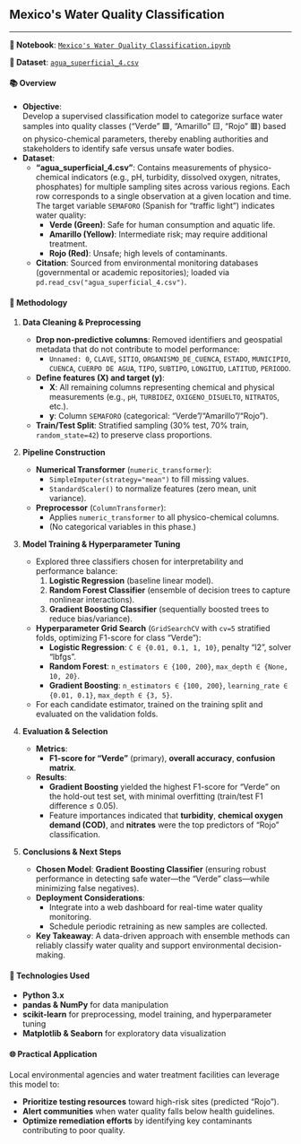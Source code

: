 ## Mexico's Water Quality Classification 
---

**🔗 Notebook**: [`Mexico's Water Quality Classification.ipynb`](./Mexico's%20Water%20Quality%20Classification.ipynb)

**🔗 Dataset**: [`agua_superficial_4.csv`](./agua_superficial_4.csv)

#### 📚 Overview
- **Objective**:  
  Develop a supervised classification model to categorize surface water samples into quality classes (“Verde” 🟩, “Amarillo” 🟨, “Rojo” 🟥) based on physico-chemical parameters, thereby enabling authorities and stakeholders to identify safe versus unsafe water bodies.  
- **Dataset**:  
  - **“agua_superficial_4.csv”**: Contains measurements of physico-chemical indicators (e.g., pH, turbidity, dissolved oxygen, nitrates, phosphates) for multiple sampling sites across various regions. Each row corresponds to a single observation at a given location and time. The target variable `SEMAFORO` (Spanish for “traffic light”) indicates water quality:  
    - **Verde (Green)**: Safe for human consumption and aquatic life.  
    - **Amarillo (Yellow)**: Intermediate risk; may require additional treatment.  
    - **Rojo (Red)**: Unsafe; high levels of contaminants.  
  - **Citation**: Sourced from environmental monitoring databases (governmental or academic repositories); loaded via `pd.read_csv("agua_superficial_4.csv")`.

#### 🧠 Methodology
1. **Data Cleaning & Preprocessing**  
   - **Drop non-predictive columns**: Removed identifiers and geospatial metadata that do not contribute to model performance:  
     - `Unnamed: 0`, `CLAVE`, `SITIO`, `ORGANISMO_DE_CUENCA`, `ESTADO`, `MUNICIPIO`, `CUENCA`, `CUERPO DE AGUA`, `TIPO`, `SUBTIPO`, `LONGITUD`, `LATITUD`, `PERIODO`.  
   - **Define features (X) and target (y)**:  
     - **X**: All remaining columns representing chemical and physical measurements (e.g., `pH`, `TURBIDEZ`, `OXIGENO_DISUELTO`, `NITRATOS`, etc.).  
     - **y**: Column `SEMAFORO` (categorical: “Verde”/“Amarillo”/“Rojo”).  
   - **Train/Test Split**: Stratified sampling (30% test, 70% train, `random_state=42`) to preserve class proportions.  

2. **Pipeline Construction**  
   - **Numerical Transformer** (`numeric_transformer`):  
     - `SimpleImputer(strategy="mean")` to fill missing values.  
     - `StandardScaler()` to normalize features (zero mean, unit variance).  
   - **Preprocessor** (`ColumnTransformer`):  
     - Applies `numeric_transformer` to all physico-chemical columns.  
     - (No categorical variables in this phase.)  

3. **Model Training & Hyperparameter Tuning**  
   - Explored three classifiers chosen for interpretability and performance balance:  
     1. **Logistic Regression** (baseline linear model).  
     2. **Random Forest Classifier** (ensemble of decision trees to capture nonlinear interactions).  
     3. **Gradient Boosting Classifier** (sequentially boosted trees to reduce bias/variance).  
   - **Hyperparameter Grid Search** (`GridSearchCV` with `cv=5` stratified folds, optimizing F1-score for class “Verde”):  
     - **Logistic Regression**: `C ∈ {0.01, 0.1, 1, 10}`, penalty “l2”, solver “lbfgs”.  
     - **Random Forest**: `n_estimators ∈ {100, 200}`, `max_depth ∈ {None, 10, 20}`.  
     - **Gradient Boosting**: `n_estimators ∈ {100, 200}`, `learning_rate ∈ {0.01, 0.1}`, `max_depth ∈ {3, 5}`.  
   - For each candidate estimator, trained on the training split and evaluated on the validation folds.  

4. **Evaluation & Selection**  
   - **Metrics**:  
     - **F1-score for “Verde”** (primary), **overall accuracy**, **confusion matrix**.  
   - **Results**:  
     - **Gradient Boosting** yielded the highest F1-score for “Verde” on the hold-out test set, with minimal overfitting (train/test F1 difference ≤ 0.05).  
     - Feature importances indicated that **turbidity**, **chemical oxygen demand (COD)**, and **nitrates** were the top predictors of “Rojo” classification.  

5. **Conclusions & Next Steps**  
   - **Chosen Model**: **Gradient Boosting Classifier** (ensuring robust performance in detecting safe water—the “Verde” class—while minimizing false negatives).  
   - **Deployment Considerations**:  
     - Integrate into a web dashboard for real-time water quality monitoring.  
     - Schedule periodic retraining as new samples are collected.  
   - **Key Takeaway**: A data-driven approach with ensemble methods can reliably classify water quality and support environmental decision-making.  

#### 🔧 Technologies Used
- **Python 3.x**  
- **pandas & NumPy** for data manipulation  
- **scikit-learn** for preprocessing, model training, and hyperparameter tuning  
- **Matplotlib & Seaborn** for exploratory data visualization  

#### 🌐 Practical Application
Local environmental agencies and water treatment facilities can leverage this model to:  
- **Prioritize testing resources** toward high-risk sites (predicted “Rojo”).  
- **Alert communities** when water quality falls below health guidelines.  
- **Optimize remediation efforts** by identifying key contaminants contributing to poor quality.  
